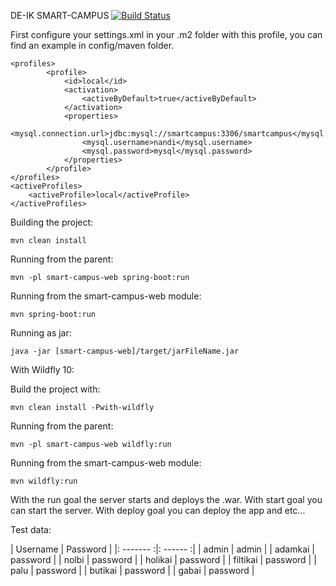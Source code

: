 DE-IK SMART-CAMPUS [![Build Status](https://travis-ci.org/DE-IK-Smart-Campus/DE-IK-Smart-Campus-Web.svg?branch=master)](https://travis-ci.org/DE-IK-Smart-Campus/DE-IK-Smart-Campus-Web)

First configure your settings.xml in your .m2 folder with this profile, you can find an example in config/maven folder.


    <profiles>
		    <profile>
			    <id>local</id>
			    <activation>
				    <activeByDefault>true</activeByDefault>
			    </activation>
			    <properties>
				    <mysql.connection.url>jdbc:mysql://smartcampus:3306/smartcampus</mysql.connection.url>
				    <mysql.username>nandi</mysql.username>
				    <mysql.password>mysql</mysql.password>
			    </properties>
		    </profile>
	</profiles>
    <activeProfiles>
	    <activeProfile>local</activeProfile>
    </activeProfiles>



Building the project:

`mvn clean install`

Running from the parent:

`mvn -pl smart-campus-web spring-boot:run`

Running from the smart-campus-web module:

`mvn spring-boot:run`

Running as jar:

`java -jar [smart-campus-web]/target/jarFileName.jar`

With Wildfly 10:

Build the project with:

`mvn clean install -Pwith-wildfly`

Running from the parent:

`mvn -pl smart-campus-web wildfly:run`

Running from the smart-campus-web module:

`mvn wildfly:run`

With the run goal the server starts and deploys the .war.
With start goal you can start the server.
With deploy goal you can deploy the app and etc...


Test data:

|  Username  |  Password  |
|: -------  :|:  ------  :|
|  admin  |  admin  |
|  adamkai  |  password  |
|  nolbi  |  password  |
|  holikai  |  password  |
|  filtikai  |  password  |
|  palu  |  password  |
|  butikai  |  password  |
|  gabai  |  password  |